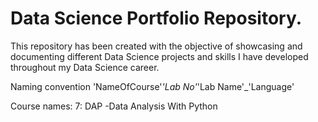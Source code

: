 # Data Science Portfolio Repository.
This repository has been created with the objective of showcasing and documenting different Data Science projects and skills I 
have developed throughout my Data Science career.

Naming convention
'NameOfCourse'_'Lab No'_'Lab Name'_'Language'

Course names:
7: DAP -Data Analysis With Python 
